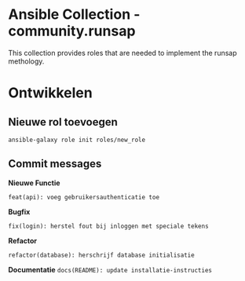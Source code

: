 # Ansible Collection - community.runsap

This collection provides roles that are needed to implement the 
runsap methology.

# Ontwikkelen

## Nieuwe rol toevoegen

`ansible-galaxy role init roles/new_role`

## Commit messages

**Nieuwe Functie** 

`feat(api): voeg gebruikersauthenticatie toe`

**Bugfix** 

`fix(login): herstel fout bij inloggen met speciale tekens`

**Refactor**

`refactor(database): herschrijf database initialisatie`

**Documentatie**
`docs(README): update installatie-instructies` 
